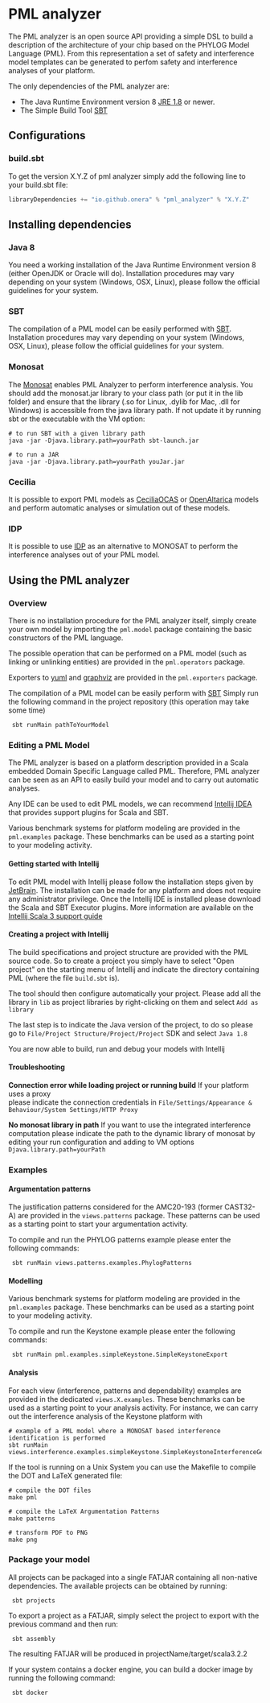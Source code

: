 # PML analyzer

The PML analyzer is an open source API providing a simple DSL to build
a description of the architecture of your chip based on the PHYLOG Model Language (PML).
From this representation a set of safety and interference model templates can be generated to perfom safety and
interference analyses of your platform.

The only dependencies of the PML analyzer are:
+ The Java Runtime Environment version 8 [JRE 1.8](http://www.oracle.com/technetwork/java/javase/downloads/jre8-downloads-2133155.html) or newer.
+ The Simple Build Tool [SBT](https://www.scala-sbt.org/)

## Configurations

### build.sbt

To get the version X.Y.Z of pml analyzer simply add the following line to your build.sbt file:
```scala
libraryDependencies += "io.github.onera" % "pml_analyzer" % "X.Y.Z"
```

## Installing dependencies

### Java 8

You need a working installation of the Java Runtime Environment
version 8 (either OpenJDK or Oracle will do).  Installation procedures
may vary depending on your system (Windows, OSX, Linux), please follow
the official guidelines for your system.

### SBT

The compilation of a PML model can be easily performed 
with [SBT](https://www.scala-sbt.org/). Installation procedures may vary depending on your system (Windows, OSX, Linux), 
please follow the official guidelines for your system.

### Monosat

The [Monosat](https://github.com/sambayless/monosat) enables PML Analyzer to perform interference analysis.
You should add the monosat.jar library to your class path (or put it in the lib folder) and ensure that the library (.so for Linux,
.dylib for Mac, .dll for Windows) is accessible from the java library path. If not update it by running sbt or the executable with the VM option:
```shell
# to run SBT with a given library path
java -jar -Djava.library.path=yourPath sbt-launch.jar 

# to run a JAR
java -jar -Djava.library.path=yourPath youJar.jar 
```
### Cecilia

It is possible to export PML models as [CeciliaOCAS](https://satodev.com/nos-produits/cecilia-workshop/) or [OpenAltarica](https://www.openaltarica.fr/docs-downloads/) models and perform automatic analyses or simulation out of these models.

### IDP

It is possible to use [IDP](https://dtai.cs.kuleuven.be/software/idp/try) as an alternative to MONOSAT to perform the interference analyses out of your PML model.

## Using the PML analyzer

### Overview

There is no installation procedure for the PML analyzer itself, simply
create your own model by importing the ``pml.model`` package containing the basic constructors
of the PML language. 

The possible operation that can be performed on a PML model (such as linking
or unlinking entities) are provided in the ``pml.operators``  package.

Exporters to [yuml](https://yuml.me/diagram) and [graphviz](http://www.graphviz.org/) are provided in the ``pml.exporters`` package.  
        
The compilation of a PML model can be easily perform with [SBT](https://www.scala-sbt.org/) 
Simply run the following command in the project repository (this operation may take some time)
```shell
 sbt runMain pathToYourModel
```

### Editing a PML Model

The PML analyzer is based on a platform description provided in a Scala embedded Domain Specific Language 
called PML. Therefore, PML analyzer can be seen as an API to easily build your model and to carry out automatic analyses.

Any IDE can be used to edit PML models, we can recommend [Intellij IDEA](https://www.jetbrains.com) that provides support plugins for Scala and SBT. 

Various benchmark systems for platform modeling are provided 
in the ``pml.examples`` package. These benchmarks can be used as a starting point to
your modeling activity.

#### Getting started with Intellij

To edit PML model with Intellij please follow the installation steps given by [JetBrain](https://www.jetbrains.com).
The installation can be made for any platform and does not require any administrator privilege.
Once the Intellij IDE is installed please download the Scala and SBT Executor plugins.
More information are available on the  [Intellij Scala 3 support guide](https://dotty.epfl.ch/3.0.0/docs/usage/ide-support.html)
#### Creating a project with Intellij

The build specifications and project structure are provided with the PML source code.
So to create a project you simply have to select "Open project" on the starting menu of Intellij and indicate the directory containing PML (where the file ``build.sbt`` is).

The tool should then configure automatically your project. 
Please add all the library in ``lib`` as project libraries by right-clicking on them and select ``Add as library`` 

The last step is to indicate the Java version of the project, to do so please go to ``File/Project Structure/Project/Project`` SDK and select ``Java 1.8``

You are now able to build, run and debug your models with Intellij

#### Troubleshooting

**Connection error while loading project or running build** If your platform uses a proxy  
please indicate the connection credentials in ``File/Settings/Appearance & Behaviour/System Settings/HTTP Proxy``

**No monosat library in path** If you want to use the integrated interference computation please indicate the path to the
dynamic library of monosat by editing your run configuration and adding to VM options ``Djava.library.path=yourPath``

### Examples

#### Argumentation patterns

The justification patterns considered for the AMC20-193 (former CAST32-A) are provided in the ``views.patterns`` package. 
These patterns  can be used as a starting point to start your argumentation activity.

To compile and run the PHYLOG patterns example please enter the following commands:
```sbtshell
 sbt runMain views.patterns.examples.PhylogPatterns
```

#### Modelling
Various benchmark systems for platform modeling are provided 
in the ``pml.examples`` package. These benchmarks can be used as a starting point to
your modeling activity.

To compile and run the Keystone example please enter the following commands:
```sbtshell
 sbt runMain pml.examples.simpleKeystone.SimpleKeystoneExport
```

#### Analysis
For each view (interference, patterns and dependability) examples are provided in the dedicated ``views.X.examples``.
These benchmarks can be used as a starting point to
your analysis activity. For instance, we can carry out the interference analysis of the Keystone platform with
 ```sbtshell
 # example of a PML model where a MONOSAT based interference identification is performed
 sbt runMain views.interference.examples.simpleKeystone.SimpleKeystoneInterferenceGeneration
 ```

If the tool is running on a Unix System you can use the Makefile to compile the DOT and LaTeX generated file:
```shell
# compile the DOT files
make pml
 
# compile the LaTeX Argumentation Patterns
make patterns

# transform PDF to PNG
make png
``` 

### Package your model

All projects can be packaged into a single FATJAR containing all non-native dependencies.
The available projects can be obtained by running:
```sbtshell
 sbt projects
```

To export a project as a FATJAR, simply select the project to export with the previous command and then run:
```sbtshell
 sbt assembly
```
The resulting FATJAR will be produced in projectName/target/scala3.2.2

If your system contains a docker engine, you can build a docker image by running the following command:
```sbtshell
 sbt docker
```